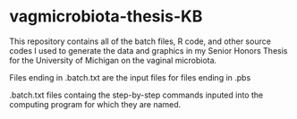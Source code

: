 # vagmicrobiota-thesis-KB
This repository contains all of the batch files, R code, and other source codes I used to generate the data and graphics in my Senior Honors Thesis for the University of Michigan on the vaginal microbiota.

Files ending in .batch.txt are the input files for files ending in .pbs

.batch.txt files containg the step-by-step commands inputed into the computing program for which they are named. 
